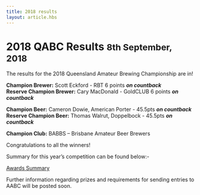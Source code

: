```yaml
---
title: 2018 results
layout: article.hbs
---
```


# 2018 QABC Results <small>8th September, 2018</small>

The results for the 2018 Queensland Amateur Brewing Championship are in!

**Champion Brewer:** Scott Eckford - RBT 6 points ***on countback***<br>
**Reserve Champion Brewer:** Cary MacDonald - GoldCLUB 6 points ***on countback***<br>

**Champion Beer:** Cameron Dowie, American Porter - 45.5pts ***on countback*** <br>
**Reserve Champion Beer:** Thomas Walrut, Doppelbock - 45.5pts  ***on countback*** <br>

**Champion Club:** BABBS – Brisbane Amateur Beer Brewers

Congratulations to all the winners!

Summary for this year’s competition can be found below:-

[Awards Summary](/results/2018/QABC2018Results.pdf)

Further information regarding prizes and requirements for sending entries to AABC will be posted soon.
